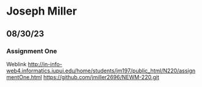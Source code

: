 # Joseph Miller
## 08/30/23
### Assignment One
Weblink http://in-info-web4.informatics.iupui.edu/home/students/jm197/public_html/N220/assignmentOne.html
https://github.com/jmiller2696/NEWM-220.git
